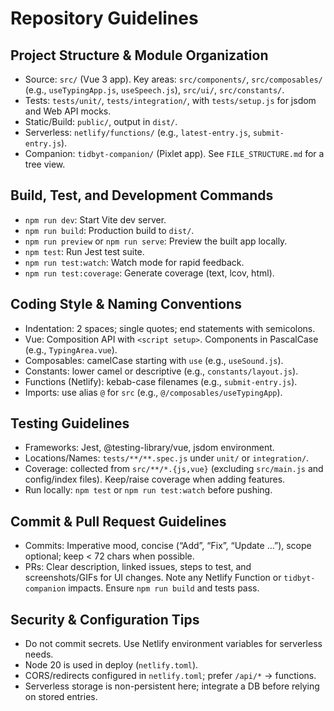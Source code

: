 # Repository Guidelines

## Project Structure & Module Organization

- Source: `src/` (Vue 3 app). Key areas: `src/components/`, `src/composables/` (e.g., `useTypingApp.js`, `useSpeech.js`), `src/ui/`, `src/constants/`.
- Tests: `tests/unit/`, `tests/integration/`, with `tests/setup.js` for jsdom and Web API mocks.
- Static/Build: `public/`, output in `dist/`.
- Serverless: `netlify/functions/` (e.g., `latest-entry.js`, `submit-entry.js`).
- Companion: `tidbyt-companion/` (Pixlet app). See `FILE_STRUCTURE.md` for a tree view.

## Build, Test, and Development Commands

- `npm run dev`: Start Vite dev server.
- `npm run build`: Production build to `dist/`.
- `npm run preview` or `npm run serve`: Preview the built app locally.
- `npm test`: Run Jest test suite.
- `npm run test:watch`: Watch mode for rapid feedback.
- `npm run test:coverage`: Generate coverage (text, lcov, html).

## Coding Style & Naming Conventions

- Indentation: 2 spaces; single quotes; end statements with semicolons.
- Vue: Composition API with `<script setup>`. Components in PascalCase (e.g., `TypingArea.vue`).
- Composables: camelCase starting with `use` (e.g., `useSound.js`).
- Constants: lower camel or descriptive (e.g., `constants/layout.js`).
- Functions (Netlify): kebab-case filenames (e.g., `submit-entry.js`).
- Imports: use alias `@` for `src` (e.g., `@/composables/useTypingApp`).

## Testing Guidelines

- Frameworks: Jest, @testing-library/vue, jsdom environment.
- Locations/Names: `tests/**/**.spec.js` under `unit/` or `integration/`.
- Coverage: collected from `src/**/*.{js,vue}` (excluding `src/main.js` and config/index files). Keep/raise coverage when adding features.
- Run locally: `npm test` or `npm run test:watch` before pushing.

## Commit & Pull Request Guidelines

- Commits: Imperative mood, concise (“Add”, “Fix”, “Update …”), scope optional; keep < 72 chars when possible.
- PRs: Clear description, linked issues, steps to test, and screenshots/GIFs for UI changes. Note any Netlify Function or `tidbyt-companion` impacts. Ensure `npm run build` and tests pass.

## Security & Configuration Tips

- Do not commit secrets. Use Netlify environment variables for serverless needs.
- Node 20 is used in deploy (`netlify.toml`).
- CORS/redirects configured in `netlify.toml`; prefer `/api/*` -> functions.
- Serverless storage is non-persistent here; integrate a DB before relying on stored entries.
